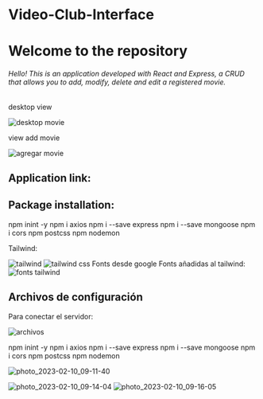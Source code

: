 # Video-Club-Interface
# Welcome to the repository

###### Hello! This is an application developed with React and Express, a CRUD that allows you to add, modify, delete and edit a registered movie.
desktop view

![desktop movie](https://user-images.githubusercontent.com/116750999/219390558-15c07c6f-9995-43a1-8c02-68ffa6b39dba.PNG)

view add movie

![agregar movie](https://user-images.githubusercontent.com/116750999/219390577-2e00205a-5308-47df-9fe4-dc08e6e2906b.PNG)



## Application link: 



## Package installation:
npm inint -y
npm i axios 
npm i --save express
npm i --save mongoose
npm i cors
npm postcss
npm nodemon

Tailwind:

![tailwind](https://user-images.githubusercontent.com/116750999/218152005-95a6f5be-c9f8-443d-9d10-6f0b8549efbf.PNG)
![tailwind css](https://user-images.githubusercontent.com/116750999/218152017-e9638ec5-d016-4103-8393-a7e34a1dd03b.PNG)
Fonts desde google Fonts añadidas al tailwind:
![fonts tailwind](https://user-images.githubusercontent.com/116750999/218152022-de6f15c3-0c0c-4f5a-9927-31cffa253863.PNG)

## Archivos de configuración
Para conectar el servidor: 

![archivos](https://user-images.githubusercontent.com/116750999/218153064-cb8c7831-9357-4caf-acf0-9e21f717cbb0.PNG)

npm inint -y
npm i axios 
npm i --save express
npm i --save mongoose
npm i cors
npm postcss
npm nodemon

![photo_2023-02-10_09-11-40](https://user-images.githubusercontent.com/91699554/218153799-631cede9-6c8a-474f-9117-4165af82d1a0.jpg)

![photo_2023-02-10_09-14-04](https://user-images.githubusercontent.com/91699554/218154344-40913171-458f-4c07-b259-d00e127d3d02.jpg)
![photo_2023-02-10_09-16-05](https://user-images.githubusercontent.com/91699554/218154812-d8d52c1a-cc4a-4548-94bf-c16cd8e5dcd4.jpg)
